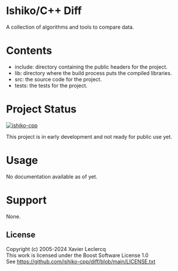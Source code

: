 # Ishiko/C++ Diff

A collection of algorithms and tools to compare data.

# Contents

- include: directory containing the public headers for the project.
- lib: directory where the build process puts the compiled libraries.
- src: the source code for the project.
- tests: the tests for the project.

# Project Status

[![ishiko-cpp](https://circleci.com/gh/ishiko-cpp/diff.svg?style=shield)](https://circleci.com/gh/ishiko-cpp/diff)

This project is in early development and not ready for public use yet.

# Usage

No documentation available as of yet.

# Support

None.

## License

Copyright (c) 2005-2024 Xavier Leclercq\
This work is licensed under the Boost Software License 1.0\
See https://github.com/ishiko-cpp/diff/blob/main/LICENSE.txt
